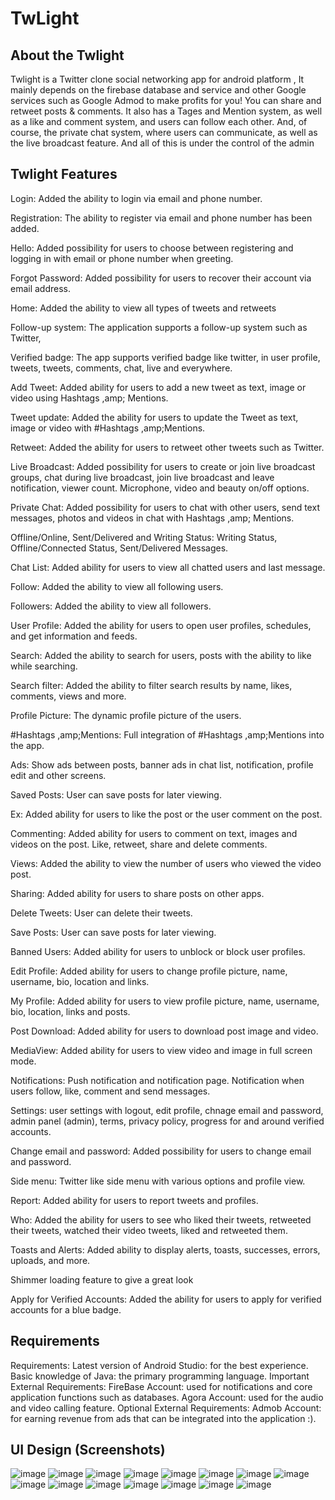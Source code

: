 # TwLight
## About the Twlight
Twlight is a Twitter clone social networking app for android platform , It mainly depends on the firebase database and service and other Google services such as Google Admod to make profits for you! You can share and retweet posts & comments. It also has a Tages and Mention system, as well as a like and comment system, and users can follow each other. And, of course, the private chat system, where users can communicate, as well as the live broadcast feature. And all of this is under the control of the admin


## Twlight Features
Login: Added the ability to login via email and phone number.

Registration: The ability to register via email and phone number has been added.

Hello: Added possibility for users to choose between registering and logging in with email or phone number when greeting.

Forgot Password: Added possibility for users to recover their account via email address.

Home: Added the ability to view all types of tweets and retweets

Follow-up system: The application supports a follow-up system such as Twitter,

Verified badge: The app supports verified badge like twitter, in user profile, tweets, tweets, comments, chat, live and everywhere.

Add Tweet: Added ability for users to add a new tweet as text, image or video using Hashtags ,amp; Mentions.

Tweet update: Added the ability for users to update the Tweet as text, image or video with #Hashtags ,amp;Mentions.

Retweet: Added the ability for users to retweet other tweets such as Twitter.

Live Broadcast: Added possibility for users to create or join live broadcast groups, chat during live broadcast, join live broadcast and leave notification, viewer count. Microphone, video and beauty on/off options.

Private Chat: Added possibility for users to chat with other users, send text messages, photos and videos in chat with Hashtags ,amp; Mentions.

Offline/Online, Sent/Delivered and Writing Status: Writing Status, Offline/Connected Status, Sent/Delivered Messages.

Chat List: Added ability for users to view all chatted users and last message.

Follow: Added the ability to view all following users.

Followers: Added the ability to view all followers.

User Profile: Added the ability for users to open user profiles, schedules, and get information and feeds.

Search: Added the ability to search for users, posts with the ability to like while searching.

Search filter: Added the ability to filter search results by name, likes, comments, views and more.

Profile Picture: The dynamic profile picture of the users.

#Hashtags ,amp;Mentions: Full integration of #Hashtags ,amp;Mentions into the app.

Ads: Show ads between posts, banner ads in chat list, notification, profile edit and other screens.

Saved Posts: User can save posts for later viewing.

Ex: Added ability for users to like the post or the user comment on the post.

Commenting: Added ability for users to comment on text, images and videos on the post. Like, retweet, share and delete comments.

Views: Added the ability to view the number of users who viewed the video post.

Sharing: Added ability for users to share posts on other apps.

Delete Tweets: User can delete their tweets.

Save Posts: User can save posts for later viewing.

Banned Users: Added ability for users to unblock or block user profiles.

Edit Profile: Added ability for users to change profile picture, name, username, bio, location and links.

My Profile: Added ability for users to view profile picture, name, username, bio, location, links and posts.

Post Download: Added ability for users to download post image and video.

MediaView: Added ability for users to view video and image in full screen mode.

Notifications: Push notification and notification page. Notification when users follow, like, comment and send messages.

Settings: user settings with logout, edit profile, chnage email and password, admin panel (admin), terms, privacy policy, progress for and around verified accounts.

Change email and password: Added possibility for users to change email and password.

Side menu: Twitter like side menu with various options and profile view.

Report: Added ability for users to report tweets and profiles.

Who: Added the ability for users to see who liked their tweets, retweeted their tweets, watched their video tweets, liked and retweeted them.

Toasts and Alerts: Added ability to display alerts, toasts, successes, errors, uploads, and more.

Shimmer loading feature to give a great look

Apply for Verified Accounts: Added the ability for users to apply for verified accounts for a blue badge.



## Requirements
Requirements:
Latest version of Android Studio: for the best experience.
Basic knowledge of Java: the primary programming language.
Important External Requirements:
FireBase Account: used for notifications and core application functions such as databases.
Agora Account: used for the audio and video calling feature.
Optional External Requirements:
Admob Account: for earning revenue from ads that can be integrated into the application :).

## UI Design (Screenshots)
![image](https://github.com/user-attachments/assets/5415fa3c-dd07-4796-adb5-cf9331bb219a)
![image](https://github.com/user-attachments/assets/352a48e6-405c-49a7-8c7c-ca14c8df7508)
![image](https://github.com/user-attachments/assets/dcc983ed-db5f-4d0b-a717-c9058f390712)
![image](https://github.com/user-attachments/assets/93a11bd1-5202-4d63-b949-25876cdba86e)
![image](https://github.com/user-attachments/assets/152bac1e-79a6-45aa-a374-7e9b9b9df1f8)
![image](https://github.com/user-attachments/assets/52a8f009-6c83-4b1f-bdcf-90ff0fc536c1)
![image](https://github.com/user-attachments/assets/c006a05b-5da1-43e3-beb0-ccac4b8df87f)
![image](https://github.com/user-attachments/assets/1ba260c4-820c-4983-8082-04733ed5e280)
![image](https://github.com/user-attachments/assets/3e24d8ea-71a0-4418-9606-bd1154c72393)
![image](https://github.com/user-attachments/assets/74811aab-382e-4cc0-b5ff-8b047d2ee893)
![image](https://github.com/user-attachments/assets/c45d8c4b-0ca8-47db-9616-aa8ef74feb40)
![image](https://github.com/user-attachments/assets/270f47ee-6319-4d69-8afc-7d3f708572b0)
![image](https://github.com/user-attachments/assets/d943b27a-a725-42fe-805f-61c5c195d9f5)
![image](https://github.com/user-attachments/assets/1ab5702d-eb3d-4bc9-8fcd-c2aaf0860151)
![image](https://github.com/user-attachments/assets/f51ba43d-d35a-4d56-84c7-9a5c6478849a)



